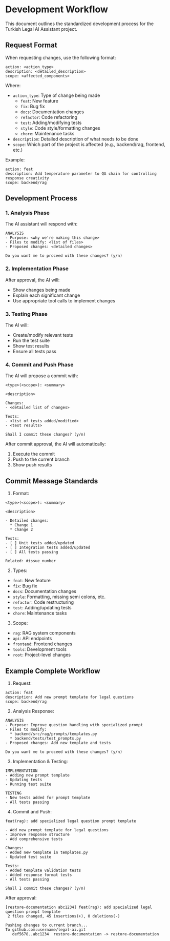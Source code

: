 # Development Workflow

This document outlines the standardized development process for the Turkish Legal AI Assistant project.

## Request Format

When requesting changes, use the following format:
```
action: <action_type>
description: <detailed_description>
scope: <affected_components>
```

Where:
- `action_type`: Type of change being made
  - `feat`: New feature
  - `fix`: Bug fix
  - `docs`: Documentation changes
  - `refactor`: Code refactoring
  - `test`: Adding/modifying tests
  - `style`: Code style/formatting changes
  - `chore`: Maintenance tasks
- `description`: Detailed description of what needs to be done
- `scope`: Which part of the project is affected (e.g., backend/rag, frontend, etc.)

Example:
```
action: feat
description: Add temperature parameter to QA chain for controlling response creativity
scope: backend/rag
```

## Development Process

### 1. Analysis Phase
The AI assistant will respond with:
```
ANALYSIS
- Purpose: <why we're making this change>
- Files to modify: <list of files>
- Proposed changes: <detailed changes>

Do you want me to proceed with these changes? (y/n)
```

### 2. Implementation Phase
After approval, the AI will:
- Show changes being made
- Explain each significant change
- Use appropriate tool calls to implement changes

### 3. Testing Phase
The AI will:
- Create/modify relevant tests
- Run the test suite
- Show test results
- Ensure all tests pass

### 4. Commit and Push Phase
The AI will propose a commit with:
```
<type>(<scope>): <summary>

<description>

Changes:
- <detailed list of changes>

Tests:
- <list of tests added/modified>
- <test results>

Shall I commit these changes? (y/n)
```

After commit approval, the AI will automatically:
1. Execute the commit
2. Push to the current branch
3. Show push results

## Commit Message Standards

1. Format:
```
<type>(<scope>): <summary>

<description>

- Detailed changes:
  * Change 1
  * Change 2
  
Tests:
- [ ] Unit tests added/updated
- [ ] Integration tests added/updated
- [ ] All tests passing

Related: #issue_number
```

2. Types:
- `feat`: New feature
- `fix`: Bug fix
- `docs`: Documentation changes
- `style`: Formatting, missing semi colons, etc.
- `refactor`: Code restructuring
- `test`: Adding/updating tests
- `chore`: Maintenance tasks

3. Scope:
- `rag`: RAG system components
- `api`: API endpoints
- `frontend`: Frontend changes
- `tools`: Development tools
- `root`: Project-level changes

## Example Complete Workflow

1. Request:
```
action: feat
description: Add new prompt template for legal questions
scope: backend/rag
```

2. Analysis Response:
```
ANALYSIS
- Purpose: Improve question handling with specialized prompt
- Files to modify: 
  * backend/src/rag/prompts/templates.py
  * backend/tests/test_prompts.py
- Proposed changes: Add new template and tests

Do you want me to proceed with these changes? (y/n)
```

3. Implementation & Testing:
```
IMPLEMENTATION
- Adding new prompt template
- Updating tests
- Running test suite

TESTING
- New tests added for prompt template
- All tests passing
```

4. Commit and Push:
```
feat(rag): add specialized legal question prompt template

- Add new prompt template for legal questions
- Improve response structure
- Add comprehensive tests

Changes:
- Added new template in templates.py
- Updated test suite

Tests:
- Added template validation tests
- Added response format tests
- All tests passing

Shall I commit these changes? (y/n)
```

After approval:
```
[restore-documentation abc1234] feat(rag): add specialized legal question prompt template
 2 files changed, 45 insertions(+), 0 deletions(-)

Pushing changes to current branch...
To github.com:username/legal-ai.git
   def5678..abc1234  restore-documentation -> restore-documentation
``` 